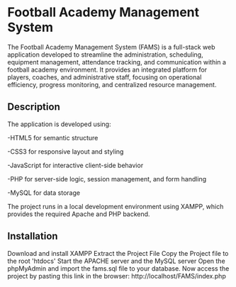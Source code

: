 # Football Academy Management System

The Football Academy Management System (FAMS) is a full-stack web application developed to streamline the administration, scheduling, equipment management, attendance tracking, and communication within a football academy environment.
It provides an integrated platform for players, coaches, and administrative staff, focusing on operational efficiency, progress monitoring, and centralized resource management.

## Description
The application is developed using:

-HTML5 for semantic structure

-CSS3 for responsive layout and styling

-JavaScript for interactive client-side behavior

-PHP for server-side logic, session management, and form handling

-MySQL for data storage

The project runs in a local development environment using XAMPP, which provides the required Apache and PHP backend.

## Installation
Download and install XAMPP
Extract the Project File
Copy the Project file to the root 'htdocs'
Start the APACHE server and the MySQL server
Open the phpMyAdmin and import the fams.sql file to your database.
Now access the project by pasting this link in the browser: http://localhost/FAMS/index.php

